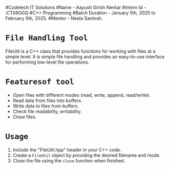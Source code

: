 #Codetech IT Solutions
#Name - Aayush Girish Nerkar
#Intern Id - :CT08GGQ
#C++ Programming
#Batch Duration - January 5th, 2025 to February 5th, 2025.
#Mentor - Neela Santosh.
# `File Handling Tool`

FileUtil is a C++ class that provides functions for working with files at a simple level. It is simple file handling and provides an easy-to-use interface for performing low-level file operations.

# `Featuresof tool`

- Open files with different modes (read, write, append, read/write).
- Read data from files into buffers.
- Write data to files from buffers.
- Check file readability, writability.
- Close files.

# `Usage`

1. Include the "FileUtil.hpp" header in your C++ code.
2. Create a `FileUtil` object by providing the desired filename and mode.
3. Close the file using the `close` function when finished.
